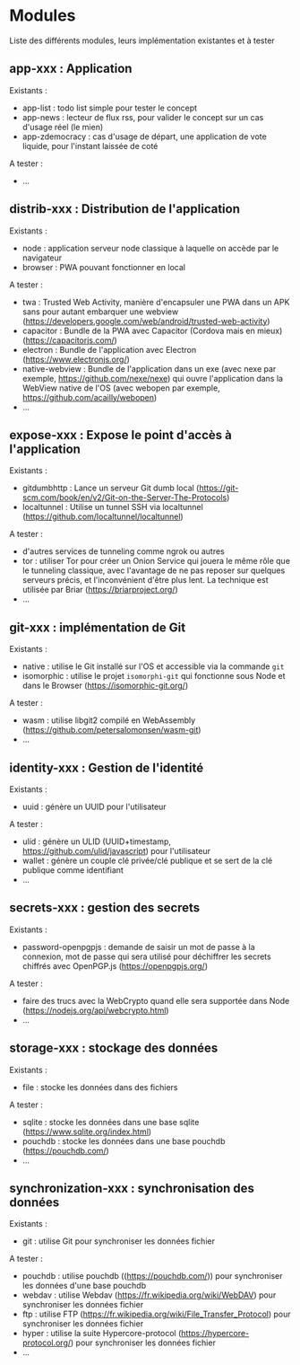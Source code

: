 # Modules

Liste des différents modules, leurs implémentation existantes et à tester

## app-xxx : Application

Existants :

- app-list : todo list simple pour tester le concept
- app-news : lecteur de flux rss, pour valider le concept sur un cas d'usage réel (le mien)
- app-zdemocracy : cas d'usage de départ, une application de vote liquide, pour l'instant laissée de coté

A tester :

- ...

## distrib-xxx : Distribution de l'application

Existants :

- node : application serveur node classique à laquelle on accède par le navigateur
- browser : PWA pouvant fonctionner en local

A tester :

- twa : Trusted Web Activity, manière d'encapsuler une PWA dans un APK sans pour autant embarquer une webview (https://developers.google.com/web/android/trusted-web-activity)
- capacitor : Bundle de la PWA avec Capacitor (Cordova mais en mieux) (https://capacitorjs.com/)
- electron : Bundle de l'application avec Electron (https://www.electronjs.org/)
- native-webview : Bundle de l'application dans un exe (avec nexe par exemple, https://github.com/nexe/nexe) qui ouvre l'application dans la WebView native de l'OS (avec webopen par exemple, https://github.com/acailly/webopen)
- ...

## expose-xxx : Expose le point d'accès à l'application

Existants :

- gitdumbhttp : Lance un serveur Git dumb local (https://git-scm.com/book/en/v2/Git-on-the-Server-The-Protocols)
- localtunnel : Utilise un tunnel SSH via localtunnel (https://github.com/localtunnel/localtunnel)

A tester :

- d'autres services de tunneling comme ngrok ou autres
- tor : utiliser Tor pour créer un Onion Service qui jouera le même rôle que le tunneling classique, avec l'avantage de ne pas reposer sur quelques serveurs précis, et l'inconvénient d'être plus lent. La technique est utilisée par Briar (https://briarproject.org/)
- ...

## git-xxx : implémentation de Git

Existants :

- native : utilise le Git installé sur l'OS et accessible via la commande `git`
- isomorphic : utilise le projet `isomorphi-git` qui fonctionne sous Node et dans le Browser (https://isomorphic-git.org/)

A tester :

- wasm : utilise libgit2 compilé en WebAssembly (https://github.com/petersalomonsen/wasm-git)
- ...

## identity-xxx : Gestion de l'identité

Existants :

- uuid : génère un UUID pour l'utilisateur

A tester :

- ulid : génère un ULID (UUID+timestamp, https://github.com/ulid/javascript) pour l'utilisateur
- wallet : génère un couple clé privée/clé publique et se sert de la clé publique comme identifiant
- ...

## secrets-xxx : gestion des secrets

Existants :

- password-openpgpjs : demande de saisir un mot de passe à la connexion, mot de passe qui sera utilisé pour déchiffrer les secrets chiffrés avec OpenPGP.js (https://openpgpjs.org/)

A tester :

- faire des trucs avec la WebCrypto quand elle sera supportée dans Node (https://nodejs.org/api/webcrypto.html)
- ...

## storage-xxx : stockage des données

Existants :

- file : stocke les données dans des fichiers

A tester :

- sqlite : stocke les données dans une base sqlite (https://www.sqlite.org/index.html)
- pouchdb : stocke les données dans une base pouchdb (https://pouchdb.com/)
- ...

## synchronization-xxx : synchronisation des données

Existants :

- git : utilise Git pour synchroniser les données fichier

A tester :

- pouchdb : utilise pouchdb ((https://pouchdb.com/)) pour synchroniser les données d'une base pouchdb
- webdav : utilise Webdav (https://fr.wikipedia.org/wiki/WebDAV) pour synchroniser les données fichier
- ftp : utilise FTP (https://fr.wikipedia.org/wiki/File_Transfer_Protocol) pour synchroniser les données fichier
- hyper : utilise la suite Hypercore-protocol (https://hypercore-protocol.org/) pour synchroniser les données fichier
- ...
